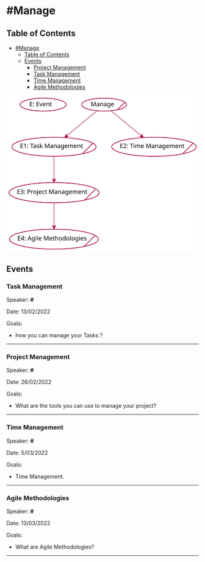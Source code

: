 # #Manage

## Table of Contents
- [#Manage](#manage)
  - [Table of Contents](#table-of-contents)
  - [Events](#events)
    - [Project Management](#projectmanagement)
    - [Task Management](#taskmanagment)
    - [Time Management](#timemanagement)
    - [Agile Methodologies](#agilemethodologies)

![manage](out/puml/manage_roadmap/Manage.svg)

## Events

### Task Management


Speaker: **#** 

Date: 13/02/2022 

Goals: 

  - how you can manage your Tasks ?

---
### Project Management


Speaker: **#** 

Date: 26/02/2022 

Goals: 

  - What are the tools you can use to manage your project?

---
### Time Management


Speaker: **#** 

Date: 5/03/2022 

Goals: 

  - Time Management.

---
### Agile Methodologies


Speaker: **#** 

Date: 13/03/2022 

Goals: 

  - What are Agile Methodologies?

---

